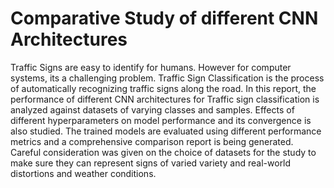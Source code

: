 # Comparative Study of different CNN Architectures

Traffic Signs are easy to identify for humans. However for computer systems, its a challenging problem. Traffic Sign Classification is the process of automatically recognizing traffic signs along the road. In this report, the performance of different CNN architectures for Traffic sign classification is analyzed against datasets of varying classes and samples. Effects of different hyperparameters on model performance and its convergence is also studied. The trained models are evaluated using different performance metrics and a comprehensive comparison report is being generated. Careful consideration was given on the choice of datasets for the study to make sure they can represent signs of varied variety and real-world distortions and weather conditions. 
